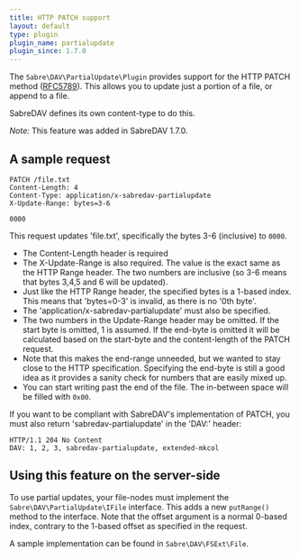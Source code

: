 ```yaml
---
title: HTTP PATCH support
layout: default
type: plugin
plugin_name: partialupdate
plugin_since: 1.7.0
---
```


The `Sabre\DAV\PartialUpdate\Plugin` provides support for the HTTP PATCH method
([RFC5789][1]). This allows you to update just a portion of a file, or append
to a file. 

SabreDAV defines its own content-type to do this.

*Note:* This feature was added in SabreDAV 1.7.0.

A sample request
----------------

    PATCH /file.txt
    Content-Length: 4
    Content-Type: application/x-sabredav-partialupdate
    X-Update-Range: bytes=3-6

    0000

This request updates 'file.txt', specifically the bytes 3-6 (inclusive) to
`0000`.

* The Content-Length header is required
* The X-Update-Range is also required. The value is the exact same as the HTTP
  Range header. The two numbers are inclusive (so 3-6 means that bytes 3,4,5
  and 6 will be updated).
* Just like the HTTP Range header, the specified bytes is a 1-based index.
  This means that 'bytes=0-3' is invalid, as there is no '0th byte'.
* The 'application/x-sabredav-partialupdate' must also be specified.
* The two numbers in the Update-Range header may be omitted. If the start byte
  is omitted, 1 is assumed. If the end-byte is omitted it will be calculated
  based on the start-byte and the content-length of the PATCH request.
* Note that this makes the end-range unneeded, but we wanted to stay close to
  the HTTP specification. Specifying the end-byte is still a good idea as it
  provides a sanity check for numbers that are easily mixed up.
* You can start writing past the end of the file. The in-between space will be
  filled with `0x00`.

If you want to be compliant with SabreDAV's implementation of PATCH, you must
also return 'sabredav-partialupdate' in the 'DAV:' header:

    HTTP/1.1 204 No Content
    DAV: 1, 2, 3, sabredav-partialupdate, extended-mkcol

Using this feature on the server-side
-------------------------------------

To use partial updates, your file-nodes must implement the
`Sabre\DAV\PartialUpdate\IFile` interface. This adds a new `putRange()` method
to the interface. Note that the offset argument is a normal 0-based index,
contrary to the 1-based offset as specified in the request.

A sample implementation can be found in `Sabre\DAV\FSExt\File`.

[1]: http://tools.ietf.org/html/rfc5789
